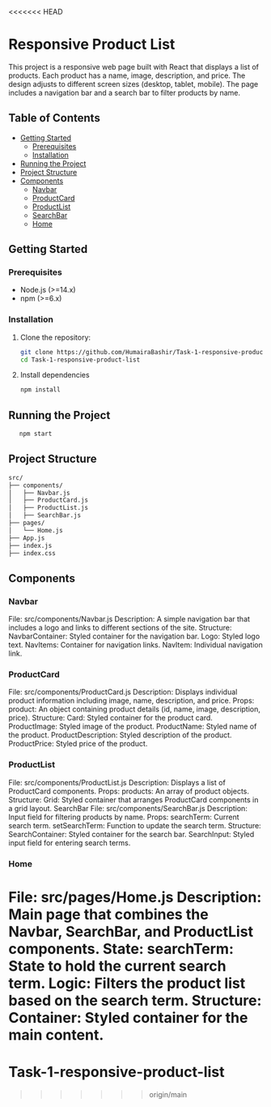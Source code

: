 <<<<<<< HEAD
# Responsive Product List

This project is a responsive web page built with React that displays a list of products. Each product has a name, image, description, and price. The design adjusts to different screen sizes (desktop, tablet, mobile). The page includes a navigation bar and a search bar to filter products by name.

## Table of Contents

- [Getting Started](#getting-started)
  - [Prerequisites](#prerequisites)
  - [Installation](#installation)
- [Running the Project](#running-the-project)
- [Project Structure](#project-structure)
- [Components](#components)
  - [Navbar](#navbar)
  - [ProductCard](#productcard)
  - [ProductList](#productlist)
  - [SearchBar](#searchbar)
  - [Home](#home)

## Getting Started

### Prerequisites

- Node.js (>=14.x)
- npm (>=6.x)

### Installation

1. Clone the repository:
   ```bash
   git clone https://github.com/HumairaBashir/Task-1-responsive-product-list.git
   cd Task-1-responsive-product-list
    ```
2. Install dependencies
    ```bash
   npm install
    ```

## Running the Project
```bash
   npm start
```

## Project Structure
```bash
src/
├── components/
│   ├── Navbar.js
│   ├── ProductCard.js
│   ├── ProductList.js
│   ├── SearchBar.js
├── pages/
│   └── Home.js
├── App.js
├── index.js
├── index.css
```
## Components

### Navbar
File: src/components/Navbar.js
Description: A simple navigation bar that includes a logo and links to different sections of the site.
Structure:
NavbarContainer: Styled container for the navigation bar.
Logo: Styled logo text.
NavItems: Container for navigation links.
NavItem: Individual navigation link.

### ProductCard
File: src/components/ProductCard.js
Description: Displays individual product information including image, name, description, and price.
Props:
product: An object containing product details (id, name, image, description, price).
Structure:
Card: Styled container for the product card.
ProductImage: Styled image of the product.
ProductName: Styled name of the product.
ProductDescription: Styled description of the product.
ProductPrice: Styled price of the product.
### ProductList

File: src/components/ProductList.js
Description: Displays a list of ProductCard components.
Props:
products: An array of product objects.
Structure:
Grid: Styled container that arranges ProductCard components in a grid layout.
SearchBar
File: src/components/SearchBar.js
Description: Input field for filtering products by name.
Props:
searchTerm: Current search term.
setSearchTerm: Function to update the search term.
Structure:
SearchContainer: Styled container for the search bar.
SearchInput: Styled input field for entering search terms.

### Home
File: src/pages/Home.js
Description: Main page that combines the Navbar, SearchBar, and ProductList components.
State:
searchTerm: State to hold the current search term.
Logic:
Filters the product list based on the search term.
Structure:
Container: Styled container for the main content.
=======
# Task-1-responsive-product-list
>>>>>>> origin/main
